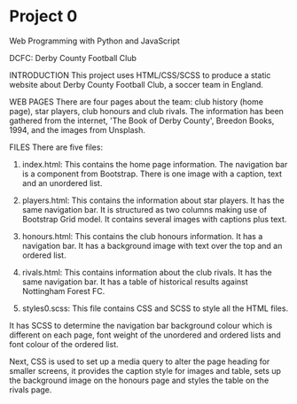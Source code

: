 # Project 0
Web Programming with Python and JavaScript

DCFC: Derby County Football Club

INTRODUCTION
This project uses HTML/CSS/SCSS to produce a static website about Derby County
Football Club, a soccer team in England.

WEB PAGES
There are four pages about the team: club history (home page), star players, club honours and club rivals. The information has been gathered from the internet, 'The Book of Derby County', Breedon Books, 1994, and the images from
Unsplash.

FILES
There are five files:

1) index.html: This contains the home page information. The navigation bar is a
component from Bootstrap. There is one image with a caption, text and an unordered list.

2) players.html: This contains the information about star players. It has the same navigation bar. It is structured as two columns making use of Bootstrap Grid model. It contains several images with captions plus text.

3) honours.html: This contains the club honours information. It has a navigation bar. It has a background image with text over the top and an ordered list.

4) rivals.html: This contains information about the club rivals. It has the same navigation bar. It has a table of historical results against Nottingham Forest FC.

5) styles0.scss: This file contains CSS and SCSS to style all the HTML files.

It has SCSS to determine the navigation bar background colour which is different on each page, font weight of the unordered and ordered lists and font colour of the ordered list.

Next, CSS is used to set up a media query to alter the page heading for smaller screens, it provides the caption style for images and table, sets up the background image on the honours page and styles the table on the rivals page.
